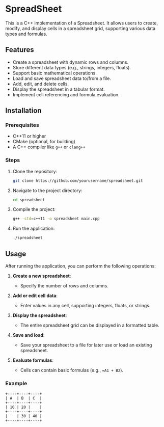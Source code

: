 # SpreadSheet

This is a C++ implementation of a Spreadsheet. It allows users to create, modify, and display cells in a spreadsheet grid, supporting various data types and formulas.

## Features

- Create a spreadsheet with dynamic rows and columns.
- Store different data types (e.g., strings, integers, floats).
- Support basic mathematical operations.
- Load and save spreadsheet data to/from a file.
- Add, edit, and delete cells.
- Display the spreadsheet in a tabular format.
- Implement cell referencing and formula evaluation.

## Installation

### Prerequisites

- C++11 or higher
- CMake (optional, for building)
- A C++ compiler like `g++` or `clang++`

### Steps

1. Clone the repository:

    ```bash
    git clone https://github.com/yourusername/spreadsheet.git
    ```

2. Navigate to the project directory:

    ```bash
    cd spreadsheet
    ```

3. Compile the project:

    ```bash
    g++ -std=c++11 -o spreadsheet main.cpp
    ```

4. Run the application:

    ```bash
    ./spreadsheet
    ```

## Usage

After running the application, you can perform the following operations:

1. **Create a new spreadsheet**:
   - Specify the number of rows and columns.
  
2. **Add or edit cell data**:
   - Enter values in any cell, supporting integers, floats, or strings.

3. **Display the spreadsheet**:
   - The entire spreadsheet grid can be displayed in a formatted table.

4. **Save and load**:
   - Save your spreadsheet to a file for later use or load an existing spreadsheet.

5. **Evaluate formulas**:
   - Cells can contain basic formulas (e.g., `=A1 + B2`).

### Example

```plaintext
+----+----+----+
| A  | B  | C  |
+----+----+----+
| 10 | 20 |    |
+----+----+----+
|    | 30 | 40 |
+----+----+----+
